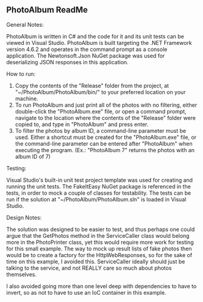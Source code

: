 PhotoAlbum ReadMe
---------------------------------

General Notes:

PhotoAlbum is written in C# and the code for it and its unit tests can be viewed in Visual Studio.
PhotoAlbum is built targeting the .NET Framework version 4.6.2 and operates in the command prompt as a console application.
The Newtonsoft.Json NuGet package was used for deserializing JSON responses in this application.


How to run:

1. Copy the contents of the "Release" folder from the project, at "~/PhotoAlbum/PhotoAlbum/bin/" to your preferred location on your machine.
2. To run PhotoAlbum and just print all of the photos with no filtering, either double-click the "PhotoAlbum.exe" file, or open a command prompt,
    navigate to the location where the contents of the "Release" folder were copied to, and type in "PhotoAlbum" and press enter.
3. To filter the photos by album ID, a command-line parameter must be used.  Either a shortcut must be created for the "PhotoAlbum.exe" file,
    or the command-line parameter can be entered after "PhotoAlbum" when executing the program.  (Ex.: "PhotoAlbum 7" returns the photos with an album ID of 7)

	
Testing:

Visual Studio's built-in unit test project template was used for creating and running the unit tests.
The FakeItEasy NuGet package is referenced in the tests, in order to mock a couple of classes for testability.
The tests can be run if the solution at "~/PhotoAlbum/PhotoAlbum.sln" is loaded in Visual Studio.


Design Notes:

The solution was designed to be easier to test, and thus perhaps one could argue that the GetPhotos method in the ServiceCaller class
would belong more in the PhotoPrinter class, yet this would require more work for testing for this small example.  The way to mock up
result lists of fake photos then would be to create a factory for the HttpWebResponses, so for the sake of time on this example, I avoided this.
ServiceCaller ideally should just be talking to the service, and not REALLY care so much about photos themselves.

I also avoided going more than one level deep with dependencies to have to invert, so as not to have to use an IoC container in this example.
